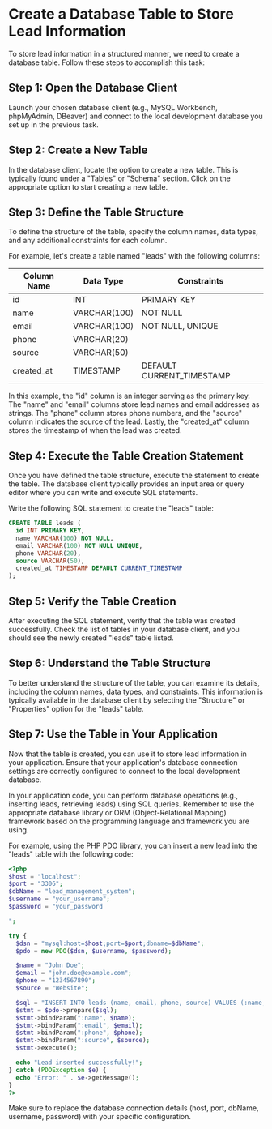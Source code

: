 
# Create a Database Table to Store Lead Information

To store lead information in a structured manner, we need to create a database table. Follow these steps to accomplish this task:

## Step 1: Open the Database Client

Launch your chosen database client (e.g., MySQL Workbench, phpMyAdmin, DBeaver) and connect to the local development database you set up in the previous task.

## Step 2: Create a New Table

In the database client, locate the option to create a new table. This is typically found under a "Tables" or "Schema" section. Click on the appropriate option to start creating a new table.

## Step 3: Define the Table Structure

To define the structure of the table, specify the column names, data types, and any additional constraints for each column.

For example, let's create a table named "leads" with the following columns:

| Column Name   | Data Type    | Constraints       |
|---------------|--------------|-------------------|
| id            | INT          | PRIMARY KEY       |
| name          | VARCHAR(100) | NOT NULL          |
| email         | VARCHAR(100) | NOT NULL, UNIQUE  |
| phone         | VARCHAR(20)  |                   |
| source        | VARCHAR(50)  |                   |
| created_at    | TIMESTAMP    | DEFAULT CURRENT_TIMESTAMP |

In this example, the "id" column is an integer serving as the primary key. The "name" and "email" columns store lead names and email addresses as strings. The "phone" column stores phone numbers, and the "source" column indicates the source of the lead. Lastly, the "created_at" column stores the timestamp of when the lead was created.

## Step 4: Execute the Table Creation Statement

Once you have defined the table structure, execute the statement to create the table. The database client typically provides an input area or query editor where you can write and execute SQL statements.

Write the following SQL statement to create the "leads" table:

```sql
CREATE TABLE leads (
  id INT PRIMARY KEY,
  name VARCHAR(100) NOT NULL,
  email VARCHAR(100) NOT NULL UNIQUE,
  phone VARCHAR(20),
  source VARCHAR(50),
  created_at TIMESTAMP DEFAULT CURRENT_TIMESTAMP
);
```

## Step 5: Verify the Table Creation

After executing the SQL statement, verify that the table was created successfully. Check the list of tables in your database client, and you should see the newly created "leads" table listed.

## Step 6: Understand the Table Structure

To better understand the structure of the table, you can examine its details, including the column names, data types, and constraints. This information is typically available in the database client by selecting the "Structure" or "Properties" option for the "leads" table.

## Step 7: Use the Table in Your Application

Now that the table is created, you can use it to store lead information in your application. Ensure that your application's database connection settings are correctly configured to connect to the local development database.

In your application code, you can perform database operations (e.g., inserting leads, retrieving leads) using SQL queries. Remember to use the appropriate database library or ORM (Object-Relational Mapping) framework based on the programming language and framework you are using.

For example, using the PHP PDO library, you can insert a new lead into the "leads" table with the following code:

```php
<?php
$host = "localhost";
$port = "3306";
$dbName = "lead_management_system";
$username = "your_username";
$password = "your_password

";

try {
  $dsn = "mysql:host=$host;port=$port;dbname=$dbName";
  $pdo = new PDO($dsn, $username, $password);

  $name = "John Doe";
  $email = "john.doe@example.com";
  $phone = "1234567890";
  $source = "Website";

  $sql = "INSERT INTO leads (name, email, phone, source) VALUES (:name, :email, :phone, :source)";
  $stmt = $pdo->prepare($sql);
  $stmt->bindParam(":name", $name);
  $stmt->bindParam(":email", $email);
  $stmt->bindParam(":phone", $phone);
  $stmt->bindParam(":source", $source);
  $stmt->execute();

  echo "Lead inserted successfully!";
} catch (PDOException $e) {
  echo "Error: " . $e->getMessage();
}
?>
```

Make sure to replace the database connection details (host, port, dbName, username, password) with your specific configuration.

